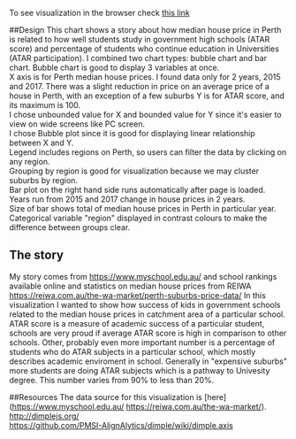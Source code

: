 To see visualization in the browser check [this link](http://bl.ocks.org/olgabradford/43ae6795b8081f3bacd18dd54c585917)  

##Design
This chart shows a story about how median house price in Perth is related to how well students study in government high schools (ATAR score) and percentage of students who continue education in Universities (ATAR participation).
I combined two chart types: bubble chart and bar chart. Bubble chart is good to display 3 variables at once.   
X axis is for Perth median house prices. I found data only for 2 years, 2015 and 2017.
There was a slight reduction in price on an average price of a house in Perth, with an exception of a few suburbs
Y is for ATAR score, and its maximum is 100.  
I chose unbounded value for X and bounded value for Y since it's easier to view on wide screens like PC screen.  
I chose Bubble plot since it is good for displaying linear relationship between X and Y.   
Legend includes regions on Perth, so users can filter the data by clicking on any region.  
Grouping by region is good for visualization because we may cluster suburbs by region.  
Bar plot on the right hand side runs automatically after page is loaded.  
Years run from 2015 and 2017 change in house prices in 2 years.  
Size of bar shows total of median house prices in Perth in particular year. 
Categorical variable "region" displayed in contrast colours to make the difference between groups clear.  

## The story  

My story comes from https://www.myschool.edu.au/ and school rankings available online and statistics on median house prices from REIWA https://reiwa.com.au/the-wa-market/perth-suburbs-price-data/
In this visualization I wanted to show how success of kids in government schools related to the median house prices in catchment area of a particular school.
ATAR score is a measure of academic success of a particular student, schools are very proud if average ATAR score is high in comparison to other schools. Other, probably even more important number is a percentage of students who do ATAR subjects in a particular school, which mostly describes academic enviroment in school. Generally in "expensive suburbs" more students are doing ATAR subjects which is a pathway to Univesity degree. This number varies from 90% to less than 20%.



##Resources
The data source for this visualization is [here](https://www.myschool.edu.au/
https://reiwa.com.au/the-wa-market/).  
http://dimplejs.org/  
https://github.com/PMSI-AlignAlytics/dimple/wiki/dimple.axis  
